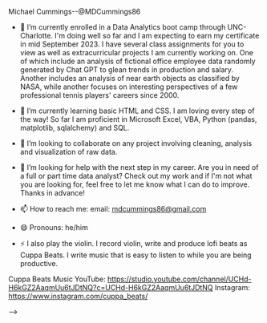 Michael Cummings--@MDCummings86

- 🔭 I’m currently enrolled in a Data Analytics boot camp through UNC-Charlotte. I'm doing well so far and I am expecting to earn my certificate in mid September 2023. I have several class assignments for you to view as well as extracurricular projects I am currently working on. One of which include an analysis of fictional office employee data randomly generated by Chat GPT to glean trends in production and salary. Another includes an analysis of near earth objects as classified by NASA, while another focuses on interesting perspectives of a few professional tennis players' careers since 2000.   
- 🌱 I’m currently learning basic HTML and CSS. I am loving every step of the way! So far I am proficient in Microsoft Excel, VBA, Python (pandas, matplotlib, sqlalchemy) and SQL. 
- 👯 I’m looking to collaborate on any project involving cleaning, analysis and visualization of raw data. 
- 🤔 I’m looking for help with the next step in my career. Are you in need of a full or part time data analyst? Check out my work and if I'm not what you are looking for, feel free to let me know what I can do to improve. Thanks in advance!
- 📫 How to reach me: 
  email: mdcummings86@gmail.com
  
- 😄 Pronouns: he/him


- ⚡ I also play the violin. I record violin, write and produce lofi beats as Cuppa Beats. I write music that is easy to listen to while you are being productive. 

Cuppa Beats Music
YouTube: https://studio.youtube.com/channel/UCHd-H6kGZ2AaqmUu6tJDtNQ?c=UCHd-H6kGZ2AaqmUu6tJDtNQ
Instagram: https://www.instagram.com/cuppa_beats/


-->

